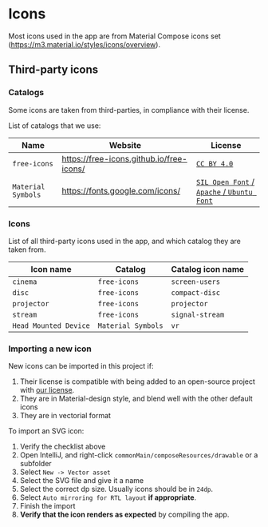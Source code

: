 # Icons

Most icons used in the app are from Material Compose icons set (https://m3.material.io/styles/icons/overview).

## Third-party icons

### Catalogs

Some icons are taken from third-parties, in compliance with their license.

List of catalogs that we use:

| Name               | Website                                  | License                                                                               |
|--------------------|------------------------------------------|---------------------------------------------------------------------------------------|
| `free-icons`       | https://free-icons.github.io/free-icons/ | [`CC BY 4.0`](https://github.com/free-icons/free-icons/blob/master/LICENSE)           |
| `Material Symbols` | https://fonts.google.com/icons/          | [`SIL Open Font` / `Apache` / `Ubuntu Font`](https://developers.google.com/fonts/faq) |

### Icons

List of all third-party icons used in the app, and which catalog they are taken from.

| Icon name             | Catalog            | Catalog icon name | 
|-----------------------|--------------------|-------------------|
| `cinema`              | `free-icons`       | `screen-users`    |
| `disc`                | `free-icons`       | `compact-disc`    |
| `projector`           | `free-icons`       | `projector`       |
| `stream`              | `free-icons`       | `signal-stream`   |
| `Head Mounted Device` | `Material Symbols` | `vr`              |

### Importing a new icon

New icons can be imported in this project if:
1. Their license is compatible with being added to an open-source project with [our license](https://github.com/couch-tracker/couch-tracker-app/blob/main/LICENSE).
2. They are in Material-design style, and blend well with the other default icons
3. They are in vectorial format

To import an SVG icon:
1. Verify the checklist above 
2. Open IntelliJ, and right-click `commonMain/composeResources/drawable` or a subfolder
3. Select `New -> Vector asset`
4. Select the SVG file and give it a name
5. Select the correct dp size. Usually icons should be in `24dp`.
6. Select `Auto mirroring for RTL layout` **if appropriate**.
7. Finish the import
8. **Verify that the icon renders as expected** by compiling the app.